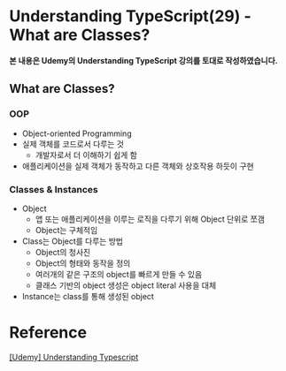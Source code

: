 # Understanding TypeScript(29) - What are Classes?

**본 내용은 Udemy의 Understanding TypeScript 강의를 토대로 작성하였습니다.**



## What are Classes?

### OOP

* Object-oriented Programming
* 실제 객체를 코드로서 다루는 것
  * 개발자로서 더 이해하기 쉽게 함
* 애플리케이션을 실제 객체가 동작하고 다른 객체와 상호작용 하듯이 구현



### Classes & Instances

* Object
  * 앱 또는 애플리케이션을 이루는 로직을 다루기 위해 Object 단위로 쪼갬
  * Object는 구체적임
* Class는 Object를 다루는 방법
  * Object의 청사진
  * Object의 형태와 동작을 정의
  * 여러개의 같은 구조의 object를 빠르게 만들 수 있음
  * 클래스 기반의 object 생성은 object literal 사용을 대체
* Instance는 class를 통해 생성된 object

# Reference

[[Udemy] Understanding Typescript](https://www.udemy.com/course/understanding-typescript/)

